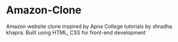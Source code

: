 # Amazon-Clone
 Amazon website clone inspired by Apna College tutorials by shradha khapra. Built using HTML, CSS for front-end development

